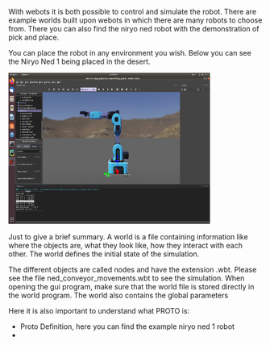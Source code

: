 
With webots it is both possible to control and simulate the robot. There are example worlds built upon webots in which there are many robots to choose from. There you can also find the niryo ned robot with the demonstration of pick and place.


You can place the robot in any environment you wish. Below you can see the Niryo Ned 1 being placed in the desert. 

<img src="Niryo_webots.png" width="400" height="300">

Just to give a brief summary. A world is a file containing information like where the objects are, what they look like, how they interact with each other. The world defines the initial state of the simulation.

The different objects are called nodes and have the extension .wbt. Please see the file ned_conveyor_movements.wbt to see the simulation. When opening the gui program, make sure that the world file is stored directly in the world program. The world also contains the global parameters


Here it is also important to understand what PROTO is:
 - Proto Definition, here you can find the example niryo ned 1 robot
 - 
